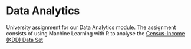 # Data Analytics
University assignment for our Data Analytics module. The assignment consists of using Machine Learning with R to analyse the [Census-Income (KDD) Data Set](https://archive.ics.uci.edu/ml/datasets/Census-Income+%28KDD%29)
